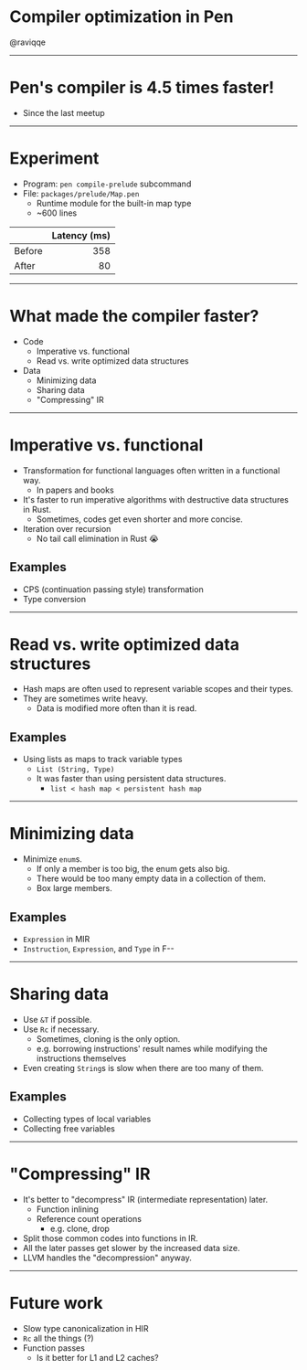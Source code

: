 # Compiler optimization in Pen

@raviqqe

---

# Pen's compiler is 4.5 times faster!

- Since the last meetup

---

# Experiment

- Program: `pen compile-prelude` subcommand
- File: `packages/prelude/Map.pen`
  - Runtime module for the built-in map type
  - ~600 lines

|        | Latency (ms) |
| ------ | -----------: |
| Before |          358 |
| After  |           80 |

---

# What made the compiler faster?

- Code
  - Imperative vs. functional
  - Read vs. write optimized data structures
- Data
  - Minimizing data
  - Sharing data
  - "Compressing" IR

---

# Imperative vs. functional

- Transformation for functional languages often written in a functional way.
  - In papers and books
- It's faster to run imperative algorithms with destructive data structures in Rust.
  - Sometimes, codes get even shorter and more concise.
- Iteration over recursion
  - No tail call elimination in Rust 😭

## Examples

- CPS (continuation passing style) transformation
- Type conversion

---

# Read vs. write optimized data structures

- Hash maps are often used to represent variable scopes and their types.
- They are sometimes write heavy.
  - Data is modified more often than it is read.

## Examples

- Using lists as maps to track variable types
  - `List (String, Type)`
  - It was faster than using persistent data structures.
    - `list < hash map < persistent hash map`

---

# Minimizing data

- Minimize `enum`s.
  - If only a member is too big, the enum gets also big.
  - There would be too many empty data in a collection of them.
  - Box large members.

## Examples

- `Expression` in MIR
- `Instruction`, `Expression`, and `Type` in F--

---

# Sharing data

- Use `&T` if possible.
- Use `Rc` if necessary.
  - Sometimes, cloning is the only option.
  - e.g. borrowing instructions' result names while modifying the instructions themselves
- Even creating `String`s is slow when there are too many of them.

## Examples

- Collecting types of local variables
- Collecting free variables

---

# "Compressing" IR

- It's better to "decompress" IR (intermediate representation) later.
  - Function inlining
  - Reference count operations
    - e.g. clone, drop
- Split those common codes into functions in IR.
- All the later passes get slower by the increased data size.
- LLVM handles the "decompression" anyway.

---

# Future work

- Slow type canonicalization in HIR
- `Rc` all the things (?)
- Function passes
  - Is it better for L1 and L2 caches?
